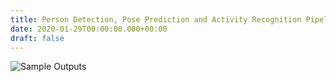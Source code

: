 ```yaml
---
title: Person Detection, Pose Prediction and Activity Recognition Pipeline
date: 2020-01-29T00:00:00.000+00:00
draft: false
---
```

![Sample Outputs](/images/combined_gif.gif)

